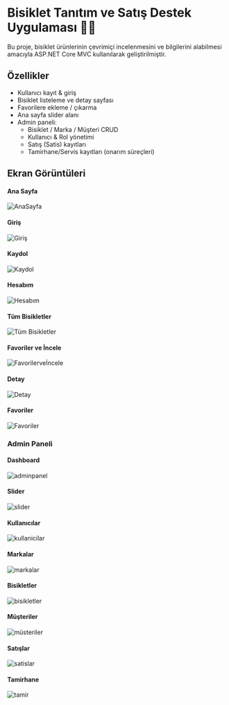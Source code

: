 ﻿# Bisiklet Tanıtım ve Satış Destek Uygulaması 🚴‍♂️

Bu proje, bisiklet ürünlerinin çevrimiçi incelenmesini ve bilgilerini alabilmesi amacıyla
ASP.NET Core MVC kullanılarak geliştirilmiştir.

## Özellikler
- Kullanıcı kayıt & giriş
- Bisiklet listeleme ve detay sayfası
- Favorilere ekleme / çıkarma
- Ana sayfa slider alanı
- Admin paneli:
  - Bisiklet / Marka / Müşteri CRUD
  - Kullanıcı & Rol yönetimi
  - Satış (Satis) kayıtları
  - Tamirhane/Servis kayıtları (onarım süreçleri)

## Ekran Görüntüleri

#### Ana Sayfa
![AnaSayfa](BisikletSatis.WebUI/ss/anasayfa.png)

#### Giriş
![Giriş](BisikletSatis.WebUI/ss/giris.png)

#### Kaydol
![Kaydol](BisikletSatis.WebUI/ss/kaydol.png)

#### Hesabım
![Hesabım](BisikletSatis.WebUI/ss/hesabim.png)

#### Tüm Bisikletler
![Tüm Bisikletler](BisikletSatis.WebUI/ss/tumbisikletler.png)

#### Favoriler ve İncele
![Favorilerveİncele](BisikletSatis.WebUI/ss/favoriveincele.png)

#### Detay
![Detay](BisikletSatis.WebUI/ss/detay.png)

#### Favoriler
![Favoriler](BisikletSatis.WebUI/ss/favoriler.png)



### Admin Paneli

#### Dashboard
![adminpanel](BisikletSatis.WebUI/ss/adminpanel.png)

#### Slider
![slider](BisikletSatis.WebUI/ss/slider.png)

#### Kullanıcılar
![kullanicilar](BisikletSatis.WebUI/ss/kullanicilar.png)

#### Markalar
![markalar](BisikletSatis.WebUI/ss/markalar.png)

#### Bisikletler
![bisikletler](BisikletSatis.WebUI/ss/bisikletler.png)

#### Müşteriler
![müsteriler](BisikletSatis.WebUI/ss/müsteriler.png)

#### Satışlar
![satislar](BisikletSatis.WebUI/ss/satislar.png)

#### Tamirhane
![tamir](BisikletSatis.WebUI/ss/tamir.png)
